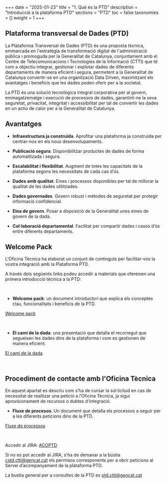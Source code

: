 +++
date        = "2025-01-23"
title       = "1. Què és la PTD"
description = "Introducció a la plataforma PTD"
sections    = "PTD"
toc         = false
taxonomies  = []
weight      = 1
+++

## Plataforma transversal de Dades (PTD)

La Plataforma Transversal de Dades (PTD) és una proposta tècnica, emmarcada en l'estratègia de transformació digital de l'administració pública i promoguda per la Generalitat de Catalunya, conjuntament amb el Centre de Telecomunicacions i Tecnologies de la Informació (CTTI) que té com a objectiu integrar, gestionar i explotar dades de diferents departaments de manera eficient i segura, permetent a la Generalitat de Catalunya convertir-se en una organització Data Driven, maximitzant els avantatges i beneficis que les dades poden oferir per a la societat.

La PTD és una solució tecnològica integral corporativa per al govern, emmagatzematge i execució de processos de dades, garantint-ne la seva seguretat, privacitat, integritat i accessibilitat per tal de convertir les dades en un actiu de calor per a la Generalitat de Catalunya.

## Avantatges

- **Infraestructura ja construïda**. Aprofitar una plataforma ja construïda per centrar-nos en els nous desenvolupaments.

- **Publicació segura**. Disponibilitzar productes de dades de forma automatitzada i segura.

- **Escalabilitat i flexibilitat**. Augment de totes les capacitats de la plataforma segons les necessitats de cada cas d’ús.

- **Dades amb qualitat**. Eines i processos disponibles per tal de millorar la qualitat de les dades utilitzades.

- **Dades governades**. Govern robust i mètodes de seguretat per protegir informació confidencial.

- **Eina de govern**. Posar a disposició de la Generalitat unes eines de govern de la dada.

- **Col·laboració departamental**. Facilitat per compartir dades i casos d’ús entre diferents departaments.


## Welcome Pack

L'Oficina Tècnica ha elaborat un conjunt de continguts per facilitar-vos la vostra integració amb la Plataforma PTD.

A través dels següents links podeu accedir a materials que ofereixen una primera introducció tècnica a la PTD:

<br>

- **Welcome pack**: un document introductori que explica els conceptes clau, funcionalitats i beneficis de la PTD.

<a href="../related/PDF/PTD_welcome_pack_v11.pdf">Welcome pack</a>

<br>

- **El camí de la dada**: una presentació que detalla el recorregut que segueixen les dades dins de la plataforma i com es gestionen de manera eficient.

<a href="../related/PDF/El_cami_de_la_dada.pdf">El cami de la dada</a>

<br>

## Procediment de contacte amb l'Oficina Tècnica

En aquest apartat es descriu com s’ha de cursar la sol·licitud en cas de necessitat de realitzar una petició a l’Oficina Tècnica, ja sigui aprovisionament de recursos o dubtes d’integració.

- **Fluxe de procesos**: Un document que detalla els processos a seguir per a les diferents peticions dins de la PTD.

<a href="../related/PDF/PTD_fluxes_de_processos_v2.pdf">Fluxe de processos</a>

<br>

Accedir al JIRA: [ACOPTD](https://cstd-ctti.atlassian.net/browse/ACOPTD)

Si no es pot accedir al JIRA, s'ha de demanar a la bústia cstd.ctti@gencat.cat els permisos corresponents per a obrir peticions al Servei d’acompanyament de la plataforma PTD.

La bustia general per a consultes de la PTD es ptd.ctti@gencat.cat
